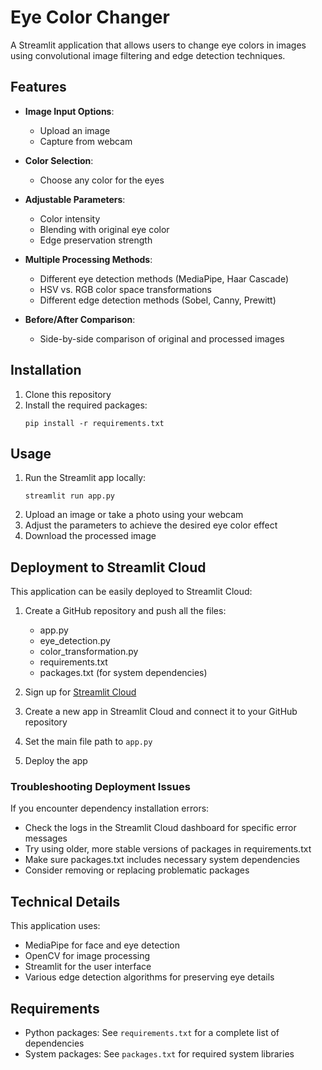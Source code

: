 # Eye Color Changer

A Streamlit application that allows users to change eye colors in images using convolutional image filtering and edge detection techniques.

## Features

- **Image Input Options**:
  - Upload an image
  - Capture from webcam

- **Color Selection**:
  - Choose any color for the eyes

- **Adjustable Parameters**:
  - Color intensity
  - Blending with original eye color
  - Edge preservation strength

- **Multiple Processing Methods**:
  - Different eye detection methods (MediaPipe, Haar Cascade)
  - HSV vs. RGB color space transformations
  - Different edge detection methods (Sobel, Canny, Prewitt)

- **Before/After Comparison**:
  - Side-by-side comparison of original and processed images

## Installation

1. Clone this repository
2. Install the required packages:
   ```
   pip install -r requirements.txt
   ```

## Usage

1. Run the Streamlit app locally:
   ```
   streamlit run app.py
   ```
2. Upload an image or take a photo using your webcam
3. Adjust the parameters to achieve the desired eye color effect
4. Download the processed image

## Deployment to Streamlit Cloud

This application can be easily deployed to Streamlit Cloud:

1. Create a GitHub repository and push all the files:
   - app.py
   - eye_detection.py
   - color_transformation.py
   - requirements.txt
   - packages.txt (for system dependencies)

2. Sign up for [Streamlit Cloud](https://streamlit.io/cloud)

3. Create a new app in Streamlit Cloud and connect it to your GitHub repository

4. Set the main file path to `app.py`

5. Deploy the app

### Troubleshooting Deployment Issues

If you encounter dependency installation errors:

- Check the logs in the Streamlit Cloud dashboard for specific error messages
- Try using older, more stable versions of packages in requirements.txt
- Make sure packages.txt includes necessary system dependencies
- Consider removing or replacing problematic packages

## Technical Details

This application uses:
- MediaPipe for face and eye detection
- OpenCV for image processing
- Streamlit for the user interface
- Various edge detection algorithms for preserving eye details

## Requirements

- Python packages: See `requirements.txt` for a complete list of dependencies
- System packages: See `packages.txt` for required system libraries 